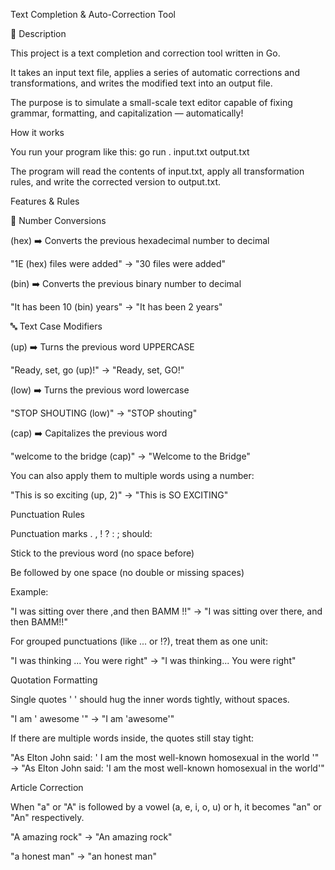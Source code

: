 Text Completion & Auto-Correction Tool

📖 Description

This project is a text completion and correction tool written in Go.

It takes an input text file, applies a series of automatic corrections and transformations, and writes the modified text into an output file.

The purpose is to simulate a small-scale text editor capable of fixing grammar, formatting, and capitalization — automatically!


How it works

You run your program like this:  go run . input.txt output.txt

The program will read the contents of input.txt, apply all transformation rules, and write the corrected version to output.txt.


Features & Rules


🔢 Number Conversions

(hex) ➡️ Converts the previous hexadecimal number to decimal

"1E (hex) files were added" → "30 files were added"

(bin) ➡️ Converts the previous binary number to decimal

"It has been 10 (bin) years" → "It has been 2 years"

🔤 Text Case Modifiers

(up) ➡️ Turns the previous word UPPERCASE

"Ready, set, go (up)!" → "Ready, set, GO!"

(low) ➡️ Turns the previous word lowercase

"STOP SHOUTING (low)" → "STOP shouting"

(cap) ➡️ Capitalizes the previous word

"welcome to the bridge (cap)" → "Welcome to the Bridge"


You can also apply them to multiple words using a number:

"This is so exciting (up, 2)" → "This is SO EXCITING"



Punctuation Rules

Punctuation marks . , ! ? : ; should:

Stick to the previous word (no space before)

Be followed by one space (no double or missing spaces)

Example:

"I was sitting over there ,and then BAMM !!" → "I was sitting over there, and then BAMM!!"



For grouped punctuations (like ... or !?), treat them as one unit:

"I was thinking ... You were right" → "I was thinking... You were right"



Quotation Formatting

Single quotes ' ' should hug the inner words tightly, without spaces.

"I am ' awesome '" → "I am 'awesome'"

If there are multiple words inside, the quotes still stay tight:

"As Elton John said: ' I am the most well-known homosexual in the world '" → "As Elton John said: 'I am the most well-known homosexual in the world'"



Article Correction

When "a" or "A" is followed by a vowel (a, e, i, o, u) or h, it becomes "an" or "An" respectively.

"A amazing rock" → "An amazing rock"

"a honest man" → "an honest man"
